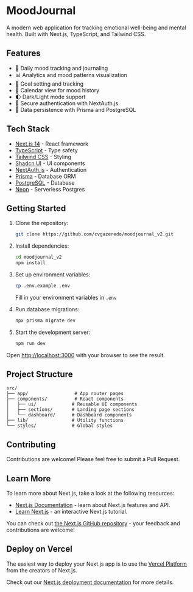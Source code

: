 # MoodJournal

A modern web application for tracking emotional well-being and mental health. Built with Next.js, TypeScript, and Tailwind CSS.

## Features

- 📝 Daily mood tracking and journaling
- 📊 Analytics and mood patterns visualization
- 🎯 Goal setting and tracking
- 📅 Calendar view for mood history
- 🌓 Dark/Light mode support
- 🔐 Secure authentication with NextAuth.js
- 💾 Data persistence with Prisma and PostgreSQL

## Tech Stack

- [Next.js 14](https://nextjs.org/) - React framework
- [TypeScript](https://www.typescriptlang.org/) - Type safety
- [Tailwind CSS](https://tailwindcss.com/) - Styling
- [Shadcn UI](https://ui.shadcn.com/) - UI components
- [NextAuth.js](https://next-auth.js.org/) - Authentication
- [Prisma](https://www.prisma.io/) - Database ORM
- [PostgreSQL](https://www.postgresql.org/) - Database
- [Neon](https://neon.tech/) - Serverless Postgres

## Getting Started

1. Clone the repository:
   ```bash
   git clone https://github.com/cvgazeredo/moodjournal_v2.git
   ```

2. Install dependencies:
   ```bash
   cd moodjournal_v2
   npm install
   ```

3. Set up environment variables:
   ```bash
   cp .env.example .env
   ```
   Fill in your environment variables in `.env`

4. Run database migrations:
   ```bash
   npx prisma migrate dev
   ```

5. Start the development server:
   ```bash
   npm run dev
   ```

Open [http://localhost:3000](http://localhost:3000) with your browser to see the result.

## Project Structure

```
src/
├── app/                 # App router pages
├── components/          # React components
│   ├── ui/             # Reusable UI components
│   ├── sections/       # Landing page sections
│   └── dashboard/      # Dashboard components
├── lib/                # Utility functions
└── styles/             # Global styles
```

## Contributing

Contributions are welcome! Please feel free to submit a Pull Request.

## Learn More

To learn more about Next.js, take a look at the following resources:

- [Next.js Documentation](https://nextjs.org/docs) - learn about Next.js features and API.
- [Learn Next.js](https://nextjs.org/learn) - an interactive Next.js tutorial.

You can check out [the Next.js GitHub repository](https://github.com/vercel/next.js) - your feedback and contributions are welcome!

## Deploy on Vercel

The easiest way to deploy your Next.js app is to use the [Vercel Platform](https://vercel.com/new?utm_medium=default-template&filter=next.js&utm_source=create-next-app&utm_campaign=create-next-app-readme) from the creators of Next.js.

Check out our [Next.js deployment documentation](https://nextjs.org/docs/app/building-your-application/deploying) for more details.
